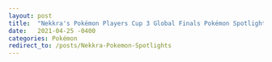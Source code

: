 ```yaml
---
layout: post
title:  "Nekkra's Pokémon Players Cup 3 Global Finals Pokémon Spotlights"
date:   2021-04-25 -0400
categories: Pokémon
redirect_to: /posts/Nekkra-Pokemon-Spotlights
---
```

